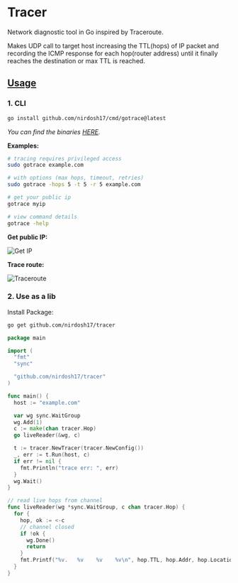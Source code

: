 # Tracer
Network diagnostic tool in Go inspired by Traceroute.

Makes UDP call to target host increasing the TTL(hops) of IP packet and recording the ICMP response for each hop(router address) until it finally reaches the destination or max TTL is reached.

## [Usage](https://pkg.go.dev/github.com/nirdosh17/tracer)

### 1. CLI
  ```bash
  go install github.com/nirdosh17/cmd/gotrace@latest
  ```
  _You can find the binaries [HERE](https://github.com/nirdosh17/tracer/releases/latest)._

  **Examples:**
  ```bash
  # tracing requires privileged access
  sudo gotrace example.com

  # with options (max hops, timeout, retries)
  sudo gotrace -hops 5 -t 5 -r 5 example.com

  # get your public ip
  gotrace myip

  # view command details
  gotrace -help
  ```

  **Get public IP:**

  ![Get IP](https://github.com/nirdosh17/tracer/assets/5920689/2fa173d2-5b8c-4fb3-841b-d0c2cadaf08a)

  **Trace route:**

  ![Traceroute](https://github.com/nirdosh17/tracer/assets/5920689/7429ca7c-9b2b-4691-8aec-e22ddc5dc858)


### 2. Use as a lib
  Install Package:
  ```bash
  go get github.com/nirdosh17/tracer
  ```

  ```go
  package main

  import (
    "fmt"
    "sync"

    "github.com/nirdosh17/tracer"
  )

  func main() {
    host := "example.com"

    var wg sync.WaitGroup
    wg.Add(1)
    c := make(chan tracer.Hop)
    go liveReader(&wg, c)

    t := tracer.NewTracer(tracer.NewConfig())
    _, err := t.Run(host, c)
    if err != nil {
      fmt.Println("trace err: ", err)
    }
    wg.Wait()
  }

  // read live hops from channel
  func liveReader(wg *sync.WaitGroup, c chan tracer.Hop) {
    for {
      hop, ok := <-c
      // channel closed
      if !ok {
        wg.Done()
        return
      }
      fmt.Printf("%v.   %v    %v    %v\n", hop.TTL, hop.Addr, hop.Location, hop.ElapsedTime)
    }
  }

  ```
